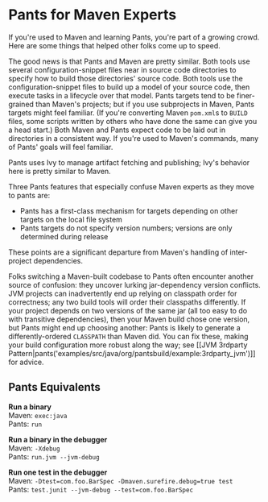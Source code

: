 Pants for Maven Experts
=======================

If you're used to Maven and learning Pants, you're part of a growing
crowd. Here are some things that helped other folks come up to speed.

The good news is that Pants and Maven are pretty similar. Both tools use
several configuration-snippet files near in source code directories to
specify how to build those directories' source code. Both tools use the
configuration-snippet files to build up a model of your source code,
then execute tasks in a lifecycle over that model. Pants targets tend to
be finer-grained than Maven's projects; but if you use subprojects in
Maven, Pants targets might feel familiar. (If you're converting Maven
`pom.xml`s to `BUILD` files, <a pantsref="setup_mvn2pants">some scripts written by others who
have done the same</a> can give you a head start.)
Both Maven and Pants expect code to be laid out in directories in a consistent way. If you're used
to Maven's commands, many of Pants' goals will feel familiar.

Pants uses Ivy to manage artifact fetching and publishing; Ivy's
behavior here is pretty similar to Maven.

Three Pants features that especially confuse Maven experts as they move
to pants are:

-   Pants has a first-class mechanism for targets depending on other
    targets on the local file system
-   Pants targets do not specify version numbers; versions are only
    determined during release

These points are a significant departure from Maven's handling
of inter-project dependencies.

Folks switching a Maven-built codebase to Pants often encounter another
source of confusion: they uncover lurking jar-dependency version
conflicts. JVM projects can inadvertently end up relying on classpath
order for correctness; any two build tools will order their classpaths
differently. If your project depends on two versions of the same jar
(all too easy to do with transitive dependencies), then your Maven build
chose one version, but Pants might end up choosing another: Pants is
likely to generate a differently-ordered `CLASSPATH` than Maven did. You
can fix these, making your build configuration more robust along the
way; see
[[JVM 3rdparty Pattern|pants('examples/src/java/org/pantsbuild/example:3rdparty_jvm')]]
for advice.

Pants Equivalents
-----------------

**Run a binary**<br>
Maven: `exec:java`<br>
Pants: `run`

**Run a binary in the debugger**<br>
Maven: `-Xdebug`<br>
Pants: `run.jvm --jvm-debug`

**Run one test in the debugger**<br>
Maven: `-Dtest=com.foo.BarSpec -Dmaven.surefire.debug=true test`<br>
Pants: `test.junit --jvm-debug --test=com.foo.BarSpec`
